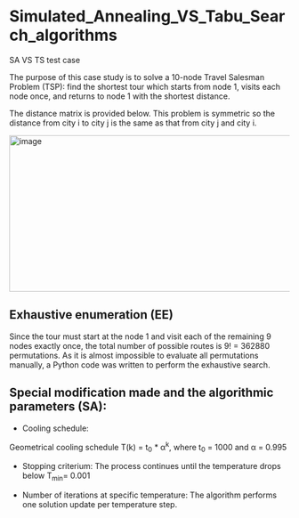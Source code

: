 # Simulated_Annealing_VS_Tabu_Search_algorithms
SA VS TS test case

The purpose of this case study is to solve a 10-node Travel Salesman Problem (TSP): find the shortest tour which starts from node 1, visits 
each node once, and returns to node 1 with the shortest distance.

The distance matrix is provided below. This problem is symmetric so the distance from city i to city j is the same as that from city j and city i.

<img width="915" height="281" alt="image" src="https://github.com/user-attachments/assets/21917d4e-2843-4c82-b281-846446e3448b" />

## Exhaustive enumeration (EE) 

Since the tour must start at the node 1 and visit each of the remaining 9 nodes exactly once, the total number of possible routes is 9! = 362880 permutations. As it is 
almost impossible to evaluate all permutations manually, a Python code was written to perform the exhaustive search. 

## Special modification made and the algorithmic parameters (SA): 

* Cooling schedule:

Geometrical cooling schedule T(k) = t<sub>0</sub> * α<sup>k</sup>, where t<sub>0</sub> = 1000 and α = 0.995

* Stopping criterium:
The process continues until the temperature drops below T<sub>min</sub>= 0.001

* Number of iterations at specific temperature: 
The algorithm performs one solution update per temperature step. 
